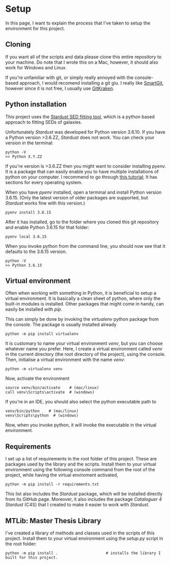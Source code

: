 # Setup

In this page, I want to explain the process that I've taken to setup the environment for this project.

## Cloning
If you want all of the scripts and data please clone this entire repository to your machine. Do note that I wrote this on a Mac, however, it should also work for Windows and Linux. 

If you're unfamiliar with git, or simply really annoyed with the console-based approach, I would recomend installing a git giu. I really like [SmartGit](https://www.syntevo.com/smartgit/), however since it is not free, I usually use [GitKraken](https://www.gitkraken.com/).

## Python installation
This project uses the [Stardust SED fitting tool](https://github.com/VasilyKokorev/stardust), which is a python based approach to fitting SEDs of galaxies.

Unfortunately _Stardust_ was developed for Python version 3.6.10. If you have a Python version >3.6.ZZ, _Stardust_ does not work.
You can check your version in the terminal:
```console
python -V
>> Python X.Y.ZZ
```

If you're version is >3.6.ZZ then you might want to consider installing _pyenv_. It is a package that can easily enable you to have multiple installations of python on your computer. I recommend to go through [this tutorial](https://k0nze.dev/posts/install-pyenv-venv-vscode/); It has sections for every operating system.

When you have _pyenv_ installed, open a terminal and install Python version 3.6.15. (Only the latest version of older packages are supported, but _Stardust_ works fine with this version.)
```console
pyenv install 3.6.15
```

After it has installed, go to the folder where you cloned this git repository and enable Python 3.6.15 for that folder:
```console
pyenv local 3.6.15
```

When you invoke python from the command line, you should now see that it defaults to the 3.6.15 version. 
```console
python -V
>> Python 3.6.15
```

## Virtual environment
Often when working with something in Python, it is beneficial to setup a virtual environment. It is basically a clean sheet of python, where only the built-in modules is installed. Other packages that might come in handy, can easily be installed with _pip_.

This can simply be done by invoking the _virtualenv_ python package from the console. 
The package is usually installed already
```console
python -m pip install virtualenv
```

It is customary to name your virtual environment _venv_, but you can choose whatever name you prefer. Here, I create a virtual environment called _venv_ in the current directory (the root directory of the project), using the console.
Then, initialise a virtual environment with the name _venv_:
```console
python -m virtualenv venv
```

Now, activate the environment
```console
source venv/bin/activate    # (mac/linux)
call venv\Scripts\activate  # (windows)
```

If you're in an IDE, you should also select the python executable path to
```console
venv/bin/python    # (mac/linux)
venv\Scripts\python  # (windows)
```

Now, when you invoke python, it will invoke the executable in the virtual environment. 

## Requirements
I set up a list of requirements in the root folder of this project. These are packages used by the library and the scripts. Install them to your virtual environment using the following console command from the root of the project, while having the virtual enviroment activated,
```console
python -m pip install -r requirements.txt
```
This list also includes the _Stardust_ package, which will be installed directly from its GitHub page. Moreover, it also includes the package _Cataloguer 4 Stardust_ (C4S) that I created to make it easier to work with _Stardust_.

## MTLib: Master Thesis Library
I've created a library of methods and classes used in the scripts of this project. Install them to your virtual environment using the _setup.py_ script in the root folder:
```console
python -m pip install .                     # installs the library I built for this project.
```